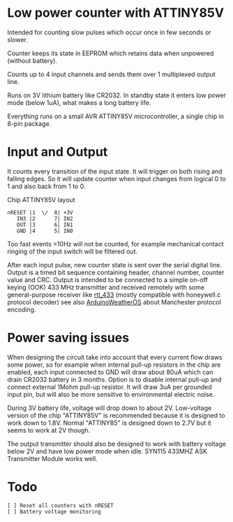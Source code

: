 # Low power counter with ATTINY85V

Intended for counting slow pulses which
occur once in few seconds or slower.

Counter keeps its state in EEPROM
which retains data when unpowered 
(without battery).

Counts up to 4 input channels and sends
them over 1 multiplexed output line.

Runs on 3V lithium battery like CR2032.
In standby state it enters low power mode (below 1uA),
what makes a long battery life.

Everything runs on a small AVR ATTINY85V microcontroller,
a single chip in 8-pin package.

# Input and Output

It counts every transition of the input state. It will trigger
on both rising and falling edges. So it will update counter
when input changes from logical 0 to 1 and also back from 1 to 0.

Chip ATTINY85V layout

    nRESET |1  \/  8| +3V
       IN3 |2      7| IN2
       OUT |3      6| IN1
       GND |4      5| IN0

Too fast events >10Hz will not be counted, for example mechanical
contact ringing of the input switch will be filtered out.

After each input pulse, new counter state is sent over
the serial digital line. Output is a timed bit sequence 
containing header, channel number, counter value and CRC.
Output is intended to be connected to a simple
on-off keying (OOK) 433 MHz transmitter and received remotely with
some general-purpose receiver like
[rtl_433](https://github.com/merbanan/rtl_433.git)
(mostly compatible with honeywell.c protocol decoder)
see also
[ArduinoWeatherOS](https://github.com/robwlakes/ArduinoWeatherOS)
about Manchester protocol encoding.

# Power saving issues

When designing the circuit take into account that every current flow
draws some power, so for example when internal pull-up resistors
in the chip are enabled, each input connected to GND will draw about 
80uA which can drain CR2032 battery in 3 months.
Option is to disable internal pull-up and connect external
1Mohm pull-up resistor. It will draw 3uA per grounded input pin,
but will also be more sensitive to environmental electric noise.

During 3V battery life, voltage will drop down to about 2V.
Low-voltage version of the chip "ATTINY85V" is recommended
because it is designed to work down to 1.8V.
Normal "ATTINY85" is designed down to 2.7V but it 
seems to work at 2V though.

The output transmitter should also be designed to work with
battery voltage below 2V and have low power mode when idle.
SYN115 433MHZ ASK Transmitter Module works well.

# Todo

    [ ] Reset all counters with nRESET
    [ ] Battery voltage monitoring
